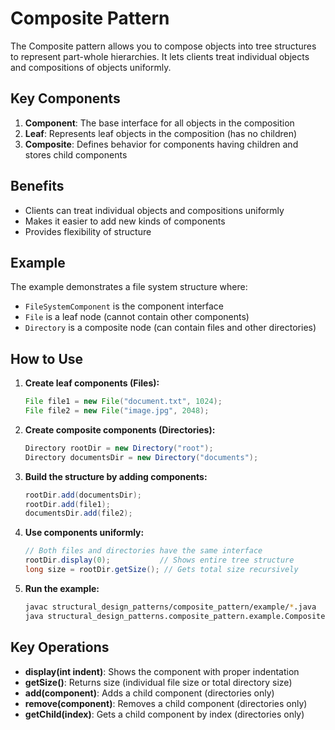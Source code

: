 # Composite Pattern

The Composite pattern allows you to compose objects into tree structures to represent part-whole hierarchies. It lets clients treat individual objects and compositions of objects uniformly.

## Key Components

1. **Component**: The base interface for all objects in the composition
2. **Leaf**: Represents leaf objects in the composition (has no children)
3. **Composite**: Defines behavior for components having children and stores child components

## Benefits

- Clients can treat individual objects and compositions uniformly
- Makes it easier to add new kinds of components
- Provides flexibility of structure

## Example

The example demonstrates a file system structure where:
- `FileSystemComponent` is the component interface
- `File` is a leaf node (cannot contain other components)
- `Directory` is a composite node (can contain files and other directories)

## How to Use

1. **Create leaf components (Files):**
   ```java
   File file1 = new File("document.txt", 1024);
   File file2 = new File("image.jpg", 2048);
   ```

2. **Create composite components (Directories):**
   ```java
   Directory rootDir = new Directory("root");
   Directory documentsDir = new Directory("documents");
   ```

3. **Build the structure by adding components:**
   ```java
   rootDir.add(documentsDir);
   rootDir.add(file1);
   documentsDir.add(file2);
   ```

4. **Use components uniformly:**
   ```java
   // Both files and directories have the same interface
   rootDir.display(0);           // Shows entire tree structure
   long size = rootDir.getSize(); // Gets total size recursively
   ```

5. **Run the example:**
   ```bash
   javac structural_design_patterns/composite_pattern/example/*.java
   java structural_design_patterns.composite_pattern.example.CompositePatternExample
   ```

## Key Operations

- **display(int indent)**: Shows the component with proper indentation
- **getSize()**: Returns size (individual file size or total directory size)
- **add(component)**: Adds a child component (directories only)
- **remove(component)**: Removes a child component (directories only)
- **getChild(index)**: Gets a child component by index (directories only)